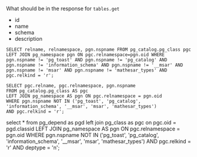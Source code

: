 What should be in the response for `tables.get`

- id
- name
- schema
- description

```
SELECT relname, relnamespace, pgn.nspname FROM pg_catalog.pg_class pgc LEFT JOIN pg_namespace pgn ON pgc.relnamespace=pgn.oid WHERE pgn.nspname != 'pg_toast' AND pgn.nspname != 'pg_catalog' AND pgn.nspname != 'information_schema' AND pgn.nspname != '__msar' AND pgn.nspname != 'msar' AND pgn.nspname != 'mathesar_types' AND pgc.relkind = 'r';
```
```
SELECT pgc.relname, pgc.relnamespace, pgn.nspname 
FROM pg_catalog.pg_class AS pgc 
LEFT JOIN pg_namespace AS pgn ON pgc.relnamespace = pgn.oid 
WHERE pgn.nspname NOT IN ('pg_toast', 'pg_catalog', 'information_schema', '__msar', 'msar', 'mathesar_types') 
AND pgc.relkind = 'r';
```
select * from pg_depend as pgd left join pg_class as pgc on pgc.oid = pgd.classid LEFT JOIN pg_namespace AS pgn ON pgc.relnamespace = pgn.oid WHERE pgn.nspname NOT IN ('pg_toast', 'pg_catalog', 'information_schema', '__msar', 'msar', 'mathesar_types') 
AND pgc.relkind = 'r' AND deptype = 'n';